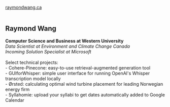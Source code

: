 <a href="https://raymondwang.ca">raymondwang.ca</a> <br/><br/>
<h2>Raymond Wang</h2>
<b>Computer Science and Business at Western University <br/></b>
<i>Data Scientist at Environment and Climate Change Canada <br/>
Incoming Solution Specialist at Microsoft <br/><br/></i>
Select technical projects: <br/>
- Cohere-Pinecone: easy-to-use retrieval-augmented generation tool <br/>
- GUIforWhisper: simple user interface for running OpenAI's Whisper transcription model locally <br/>
- Ørsted: calculating optimal wind turbine placement for leading Norwegian energy firm <br/>
- Syllahomie: upload your syllabi to get dates automatically added to Google Calendar

<br/><br/>
